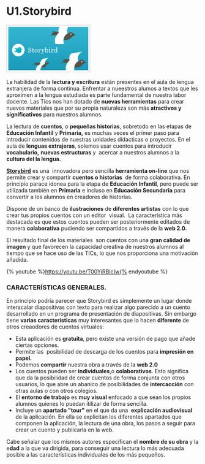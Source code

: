 # U1.Storybird


![Fig 4.3 www.kleinspiration.com Licencia Creative Commons](img/storybird.jpg)




La habilidad de la **lectura y escritura** están presentes en el aula de lengua extranjera de forma continua. Enfrentar a nueestros alumos a textos que les aproximen a la lengua estudiada es parte fundamental de nuestra labor docente. Las Tics nos han dotado de **nuevas herramientas** para crear nuevos materiales que por su propia naturaleza son más **atractivos y significativos** para nuestros alumnos.

La lectura de **cuentos**, o **pequeñas historias**, sobretodo en las etapas de **Educación Infantil** y **Primaria,** es muchas veces el primer paso para introducir contenidos de nuestras unidades didacticas o proyectos. En el aula de **lenguas extrajeras**, solemos usar cuentos para introducir **vocabulario,** **nuevas estructuras** y  acercar a nuestros alumnos a la **cultura del la lengua.**

[**Storybird**](http://storybird.com/) es una  innovadora pero sencilla **herramienta on-line** que nos permite crear y compartir **cuentos o historias**  de forma colaborativa. En principio parace idonea para la etapa de **Educación Infantil**, pero puede ser utilizada también en **Primaria** e incluso en **Educación Secundaria** para convertir a los alumnos en creadores de historias.

Dispone de un banco de **ilustraciones** de **diferentes artistas** con lo que  crear tus propios cuentos con un editor  visual.  La característica más destacada es que estos cuentos pueden ser posteriormente editados de manera **colaborativa** pudiendo ser compartidos a través de la **web 2.0.**

El resultado final de los materiales  son cuentos con una **gran calidad de imagen** y que favorecen la capacidad creativa de nuestros alumnos al tiempo que se hace uso de las TICs, lo que nos proporciona una motivación añadida.

{% youtube %}https://youtu.be/T00YjRBIcIw{% endyoutube %}

### CARACTERÍSTICAS GENERALES.

En principio podría parecer que Storybird es simplemente un lugar donde interacalar diapositivas con texto para realizar algo parecido a un cuento desarrollado en un programa de presentación de diapositivas. Sin embargo tiene **varias características** muy interesantes que lo hacen **diferente** de otros creaodores de cuentos virtuales:

*   Esta aplicación es **gratuita**, pero existe una versión de pago que añade ciertas opciones.
*   Permite las  posibilidad de descarga de los cuentos para **impresión en papel.**
*   Podemos **compartir** nuestra obra a través de la **web 2.0**
*   Los cuentos pueden ser **individuales**,o **colaborativos**. Esto significa que da la posibilidad de crear cuentos de forma conjunta con otros usuarios, lo que abre un abanico de posibilidades de **intercacción** con otras aulas o con otros colegios.
*   El **entorno de trabajo** es **muy visual** enfocado a que sean los propios alumnos quienes lo puedan itilizar de forma sencilla.
*   Incluye un **apartado "tour"** en el que da una  **explicación audiovisual** de la aplicación. En ella se explicitan los diferentes apartados que componen la aplicación, la lectura de una obra, los pasos a seguir para crear un cuento y publicarla en la web.

Cabe señalar que los mismos autores especifican el **nombre de su obra** y la e**dad** a la que va dirigida, para conseguir una lectura lo más adecuada posible a las características individuales de los más pequeños.

